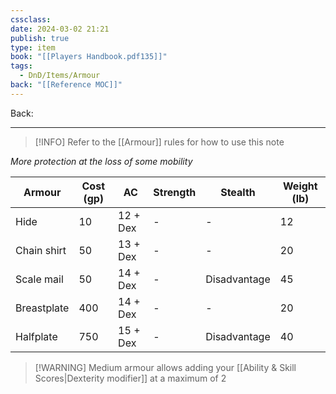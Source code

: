```yaml
---
cssclass: 
date: 2024-03-02 21:21
publish: true
type: item
book: "[[Players Handbook.pdf135]]"
tags:
  - DnD/Items/Armour
back: "[[Reference MOC]]"
---
```

Back: 

---

> [!INFO] Refer to the [[Armour]] rules for how to use this note

*More protection at the loss of some mobility*

| Armour      | Cost (gp) | AC       | Strength | Stealth      | Weight (lb) |
| ----------- | --------- | -------- | -------- | ------------ | ----------- |
| Hide        | 10        | 12 + Dex | -        | -            | 12          |
| Chain shirt | 50        | 13 + Dex | -        | -            | 20          |
| Scale mail  | 50        | 14 + Dex | -        | Disadvantage | 45          |
| Breastplate | 400       | 14 + Dex | -        | -            | 20          |
| Halfplate   | 750       | 15 + Dex | -        | Disadvantage | 40          |

> [!WARNING] Medium armour allows adding your [[Ability & Skill Scores|Dexterity modifier]] at a maximum of 2